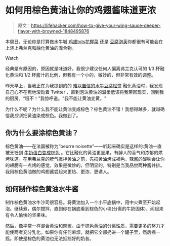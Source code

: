 # 如何用棕色黄油让你的鸡翅酱味道更浓

> 原文：<https://lifehacker.com/how-to-give-your-wing-sauce-deeper-flavor-with-browned-1848495876>

本周日，无论你是打算做水牛城 [鸡翅](https://lifehacker.com/instant-pot-buffalo-wings-are-fast-easy-and-very-good-1822565911)[tots](https://lifehacker.com/the-best-vegan-buffalo-wings-are-just-tater-tots-1846508364)[花椰菜](https://lifehacker.com/make-this-buffalo-cauliflower-dip-for-super-bowl-sunday-1832245628) 还是 [豆腐泡芙](https://lifehacker.com/i-am-obsessed-with-air-fried-buffalo-tofu-puffs-1848494566)你都很有可能会在上浇上弗兰克和融化黄油的混合物。

Watch

经典是有原因的，原因就是味道好。我很少建议任何人偏离弗兰克认可的 1/3 杯融化黄油和 1/2 杯酱汁的比例，但我有一个小的，微妙的，但非常有效的调整。

昨天早上，当我正在为我提到的的 [难以置信的水牛豆腐松饼](https://lifehacker.com/i-am-obsessed-with-air-fried-buffalo-tofu-puffs-1848494566) 融化黄油时，我发现自己心不在焉地滚动着 Twitter ，直到泡沫黄油的温柔低语将我带回现实，回到我的厨房。“哦不！”我惊呼道。"我不能让黄油变黄。"

为什么不呢？为什么我不能让黄油变成棕色？棕色黄油不错！我想得越多，就越确信我*应该*把黄油染成棕色。我做到了。

## 你为什么要涂棕色黄油？

棕色黄油——在法国被称为“beurre noisette”——听起来确实是这样的:黄油一直被烹饪到 [牛奶蛋白变成棕色](https://lifehacker.com/the-secret-to-the-best-browned-butter-1840046998) 。它比融化的黄油更坚果，有醉人的香气和浓郁的烘烤味道。在用弗兰克的脾气搅拌黄油之前，先把黄油烤成褐色，辣酱的酸味会让你的翅膀有一点烤的感觉。效果是微妙的，但明显的，特别是当我品尝两种酱并排。我用棕色黄油做的鸡翅酱尝起来更热、更浓、更诱人。

## 如何制作棕色黄油水牛酱

制作棕色黄油水牛沙司很容易。将黄油加入一个小平底锅中，用中火煮至开始起泡。继续煮，偶尔搅拌，直到你在锅底看到棕色的小块(分离的牛奶固体)，闻起来有令人愉快的坚果味。

然后，像平常一样混合黄油和辣酱。由于棕色黄油的分离性质，需要更多的努力才能使两者充分乳化。如果你有任何麻烦，就把它全部扔进一个罐子里，然后摇一摇。即使是棕色的黄油也无法抵挡好的奶昔。